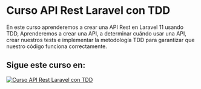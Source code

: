 # Curso API Rest Laravel con TDD


En este curso aprenderemos a crear una API Rest en Laravel 11 usando TDD, Aprenderemos a crear una API, a determinar cuándo usar una API, crear nuestros tests e implementar la metodología TDD para garantizar que nuestro código funciona correctamente.

## Sigue este curso en:

[![Curso API Rest Laravel con TDD](https://img.youtube.com/vi/bUgPhLbYQAE/hqdefault.jpg)](https://www.youtube.com/playlist?list=PL8GYrmS0JFORQ8PRPuaIQ769aDWVkrnjj) 
